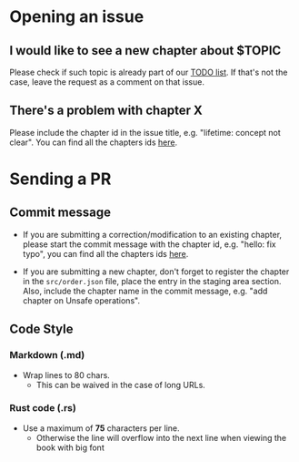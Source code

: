 # Opening an issue

## I would like to see a new chapter about $TOPIC

Please check if such topic is already part of our
[TODO list](https://github.com/japaric/rust-by-example/issues/1). If that's
not the case, leave the request as a comment on that issue.

## There's a problem with chapter X

Please include the chapter id in the issue title, e.g. "lifetime: concept not
clear". You can find all the chapters ids
[here](https://github.com/japaric/rust-by-example/blob/master/src/order.json).

# Sending a PR

## Commit message

* If you are submitting a correction/modification to an existing chapter,
  please start the commit message with the chapter id, e.g. "hello: fix typo",
  you can find all the chapters ids
  [here](https://github.com/japaric/rust-by-example/blob/master/src/order.json).

* If you are submitting a new chapter, don't forget to register the chapter in
  the `src/order.json` file, place the entry in the staging area section. Also,
  include the chapter name in the commit message, e.g. "add chapter on Unsafe
  operations".

## Code Style

### Markdown (.md)

* Wrap lines to 80 chars.
  * This can be waived in the case of long URLs.

### Rust code (.rs)

* Use a maximum of **75** characters per line.
  * Otherwise the line will overflow into the next line when viewing the book
    with big font
